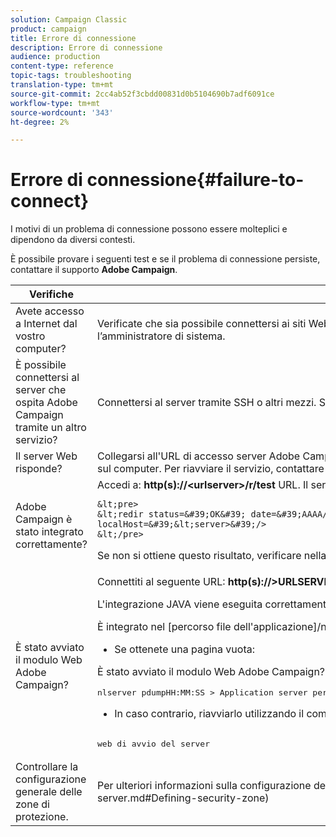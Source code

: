```yaml
---
solution: Campaign Classic
product: campaign
title: Errore di connessione
description: Errore di connessione
audience: production
content-type: reference
topic-tags: troubleshooting
translation-type: tm+mt
source-git-commit: 2cc4ab52f3cbdd00831d0b5104690b7adf6091ce
workflow-type: tm+mt
source-wordcount: '343'
ht-degree: 2%

---
```



# Errore di connessione{#failure-to-connect}

I motivi di un problema di connessione possono essere molteplici e dipendono da diversi contesti.

È possibile provare i seguenti test e se il problema di connessione persiste, contattare il supporto **Adobe Campaign**.



<table> 
 <thead> 
  <tr> 
   <th>Verifiche<br /> </th> 
   <th>Risoluzione<br /> </th> 
  </tr> 
 </thead> 
 <tbody> 
  <tr> 
   <td>Avete accesso a Internet dal vostro computer?</td> 
   <td>Verificate che sia possibile connettersi ai siti Web in Internet (ad esempio). Se non riuscite a connettervi, il problema è sul computer. Contattate l’amministratore di sistema.</td>
  </tr>
  <tr> 
   <td>È possibile connettersi al server che ospita  Adobe Campaign tramite un altro servizio?</td> 
   <td>Connettersi al server tramite SSH o altri mezzi. Se questo non è possibile, la società ospitante ha un problema. Contattare l'amministratore di sistema.</td>
  </tr>
  <tr> 
   <td>Il server Web risponde?</td> 
   <td>Collegarsi all'URL di accesso  server Adobe Campaign utilizzando un browser Web: <b>http(s):// &lt;urlserver&gt;</b>. Se non risponde, il server Web viene arrestato sul computer. Per riavviare il servizio, contattare l'amministratore di sistema della società host.</td>
  </tr>
  <tr> 
   <td> Adobe Campaign è stato integrato correttamente?</td> 
   <td>Accedi a: <b>http(s)://&lt;urlserver&gt;/r/test</b> URL. Il server deve restituire il seguente tipo di messaggio:

    &lt;pre>
    &lt;redir status=&#39;OK&#39; date=&#39;AAAA/MM/GG HH:MM:SS&#39; build=&#39;XXXX&#39; host=&#39;&lt;hostname>&#39; localHost=&#39;&lt;server>&#39;/>
    &lt;/pre>
Se non si ottiene questo risultato, verificare nella configurazione del server Web che l&#39;integrazione viene presa in considerazione.</td>
</tr>
  <tr> 
   <td>È stato avviato il modulo Web  Adobe Campaign?</td> 
   <td>Connettiti al seguente URL: <b>http(s)://&gt;URLSERVER&lt;/nl/jsp/logon.jsp</b>* Se viene visualizzato un errore Java Tomcat:

L&#39;integrazione JAVA viene eseguita correttamente?  Adobe Campaign richiede un JDK SOLE.

È integrato nel [percorso file dell&#39;applicazione]/nl6/customer.sh

* Se ottenete una pagina vuota:

È stato avviato il modulo Web  Adobe Campaign? È necessario ottenere:

<pre>
nlserver pdumpHH:MM:SS &gt; Application server per Adobe Campaign Classic (build 7.X AA.R XXX@SHA1) di DD/MM/YYYYY[...]web@default (27515) - 55.2 Mb[...]
</pre>

* In caso contrario, riavviarlo utilizzando il comando seguente:

<pre>        
web di avvio del server
</pre>
</td>
</tr>
  <tr>
  	<td>Controllare la configurazione generale delle zone di protezione.</td>
  	<td>Per ulteriori informazioni sulla configurazione delle aree di protezione, consultate [questa sezione](../../installation/using/configuring-campaign-server.md#Defining-security-zone)</td>
  </tr>
 </tbody> 
</table>
